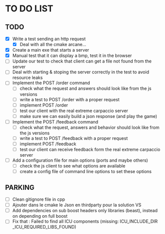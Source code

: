 # TO DO LIST

## TODO
- [X] Write a test sending an http request
  - [X] Deal with all the cmake arcane...
- [X] Create a main exe that starts a server 
- [X] Manual test that it can display a bmp, test it in the browser
- [ ] Update our test to check that client can get a file not found from the server
- [ ] Deal with starting & stoping the server correctly in the test to avoid resource leaks
- [ ] Implement the POST /order command
  - [ ] check what the request and answers should look like from the js versions
  - [ ] write a test to POST /order with a proper request
  - [ ] implement POST /order
  - [ ] test our client with the real extreme carpaccio server
  - [ ] make sure we can easily build a json response (and play the game)
- [ ] Implement the POST /feedback command
  - [ ] check what the request, answers and behavior should look like from the js versions
  - [ ] write a test to POST /feedback with a proper request
  - [ ] implement POST /feedback
  - [ ] test our client can receive feedback form the real extreme carpaccio server
- [ ] Add a configuration file for main options (ports and maybe others)
  - [ ] check the js client to see what options are available
  - [ ] create a config file of command line options to set these options

## PARKING
- [ ] Clean gitignore file in cpp
- [ ] Ajouter dans le cmake le Json en thirdparty pour la solution VS
- [ ] Add dependencies on sub boost headers only libraries (beast), instead on depending on full boost
- [ ] Fix that : Failed to find all ICU components (missing: ICU_INCLUDE_DIR _ICU_REQUIRED_LIBS_FOUND)